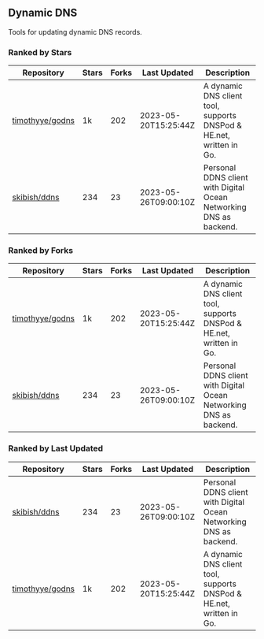 ## Dynamic DNS

Tools for updating dynamic DNS records.

### Ranked by Stars

| Repository | Stars | Forks | Last Updated | Description | 
|------------|-------|-------|--------------|-------------|
| [timothyye/godns](https://github.com/timothyye/godns) | 1k | 202 | 2023-05-20T15:25:44Z |  A dynamic DNS client tool, supports DNSPod & HE.net, written in Go. |
| [skibish/ddns](https://github.com/skibish/ddns) | 234 | 23 | 2023-05-26T09:00:10Z |  Personal DDNS client with Digital Ocean Networking DNS as backend. |

### Ranked by Forks

| Repository | Stars | Forks | Last Updated | Description | 
|------------|-------|-------|--------------|-------------|
| [timothyye/godns](https://github.com/timothyye/godns) | 1k | 202 | 2023-05-20T15:25:44Z |  A dynamic DNS client tool, supports DNSPod & HE.net, written in Go. |
| [skibish/ddns](https://github.com/skibish/ddns) | 234 | 23 | 2023-05-26T09:00:10Z |  Personal DDNS client with Digital Ocean Networking DNS as backend. |

### Ranked by Last Updated

| Repository | Stars | Forks | Last Updated | Description | 
|------------|-------|-------|--------------|-------------|
| [skibish/ddns](https://github.com/skibish/ddns) | 234 | 23 | 2023-05-26T09:00:10Z |  Personal DDNS client with Digital Ocean Networking DNS as backend. |
| [timothyye/godns](https://github.com/timothyye/godns) | 1k | 202 | 2023-05-20T15:25:44Z |  A dynamic DNS client tool, supports DNSPod & HE.net, written in Go. |

